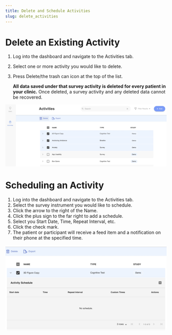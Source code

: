 ```yaml
---
title: Delete and Schedule Activities
slug: delete_activities
---
```


# Delete an Existing Activity

1. Log into the dashboard and navigate to the Activities tab.
2. Select one or more activity you would like to delete.
3. Press Delete/the trash can icon at the top of the list.

    **All data saved under that survey activity is deleted for every patient in your clinic.** 
    Once deleted, a survey activity and any deleted data cannot be recovered. 

![](assets/delete_activities.jpg)

# Scheduling an Activity

1. Log into the dashboard and navigate to the Activities tab.
2. Select the survey instrument you would like to schedule.
3. Click the arrow to the right of the Name.
4. Click the plus sign to the far right to add a schedule.
5. Select you Start Date, Time, Repeat Interval, etc.
6. Click the check mark.
7. The patient or participant will receive a feed item and a notification on their phone at the specified time.

![](assets/schedule.jpg)
